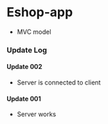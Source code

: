 # Eshop-app
- MVC model

### Update Log
#### Update 002
- Server is connected to client
#### Update 001
- Server works
